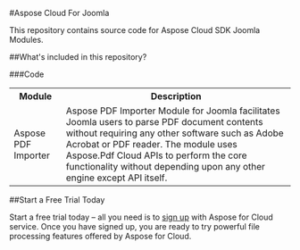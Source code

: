 #Aspose Cloud For Joomla

This repository contains source code for Aspose Cloud SDK Joomla Modules. 


##What's included in this repository?

###Code

<table>
<tr>
<th>Module</th>
<th>Description</th>
</tr>

<tr>
<td>Aspose PDF Importer</td>
<td>Aspose PDF Importer Module for Joomla facilitates Joomla users to parse PDF document contents without requiring any other software such as Adobe Acrobat or PDF reader. The module uses Aspose.Pdf Cloud APIs to perform the core functionality without depending upon any other engine except API itself.</td>
</tr>


</table>



##Start a Free Trial Today

Start a free trial today – all you need is to [sign up](https://cloud.aspose.com/SignUp) with Aspose for Cloud service. Once you have signed up, you are ready to try powerful file processing features offered by Aspose for Cloud.

